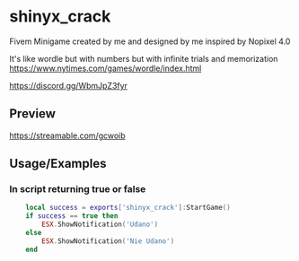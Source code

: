 # shinyx_crack
Fivem Minigame created by me and designed by me inspired by Nopixel 4.0

It's like wordle but with numbers but with infinite trials and memorization https://www.nytimes.com/games/wordle/index.html

https://discord.gg/WbmJpZ3fyr

## Preview

https://streamable.com/gcwoib

## Usage/Examples

### In script returning true or false
```lua
    local success = exports['shinyx_crack']:StartGame()
    if success == true then
        ESX.ShowNotification('Udano')
    else
        ESX.ShowNotification('Nie Udano')
    end
```




